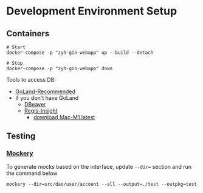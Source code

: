 # Development Environment Setup

## Containers

```shell
# Start
docker-compose -p "zyh-gin-webapp" up --build --detach
```

```shell
# Stop
docker-compose -p "zyh-gin-webapp" down
```

Tools to access DB:

- [GoLand-Recommended](https://www.jetbrains.com/go/)
- If you don't have GoLand
  - [DBeaver](https://dbeaver.io/)
  - [Regis-Insight](https://redis.com/redis-enterprise/redis-insight/)
      - [download Mac-M1 latest](https://download.redisinsight.redis.com/latest/RedisInsight-v2-mac-arm64.dmg)

## Testing

### [Mockery](https://github.com/vektra/mockery)
To generate mocks based on the interface, update `--dir=` section and run the command below
```shell
mockery --dir=src/dao/user/account --all --output=./test --outpkg=test
```
